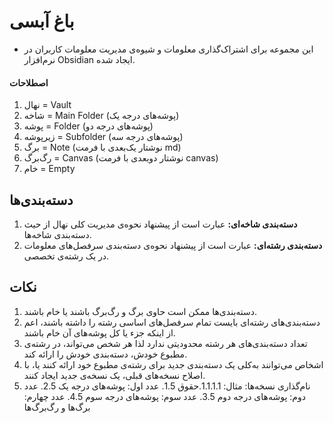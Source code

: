 # باغ آبسی

- این مجموعه برای اشتراک‌گذاری معلومات و شیوه‌ی مدیریت معلومات کاربران در نرم‌افزار Obsidian ایجاد شده.

#### اصطلاحات

1. نهال = Vault
2. شاخه = Main Folder (پوشه‌های درجه یک)
3. پوشه = Folder (پوشه‌های درجه دو)
4. زیرپوشه = Subfolder (پوشه‌های درجه سه)
5. برگ = Note (نوشتار یک‌بعدی با فرمت md)
6. رگ‌برگ = Canvas (نوشتار دوبعدی با فرمت canvas)
7. خام = Empty

## دسته‌بندی‌ها

1. **دسته‌بندی شاخه‌ای:** عبارت است از پیشنهاد نحوه‌ی مدیریت کلی نهال از حیث دسته‌بندی شاخه‌ها.
2. **دسته‌بندی رشته‌ای:** عبارت است از پیشنهاد نحوه‌ی دسته‌بندی سرفصل‌های معلومات در یک رشته‌ی تخصصی.

## نکات

1. دسته‌بندی‌ها ممکن است حاوی برگ و رگ‌برگ باشند یا خام باشند.
2. دسته‌بندی‌های رشته‌ای بایست تمام سرفصل‌های اساسی رشته را داشته باشند، اعم از اینکه جزء یا کل پوشه‌های آن خام باشند.
3. تعداد دسته‌بندی‌های هر رشته محدودیتی ندارد لذا هر شخص می‌تواند، در رشته‌ی مطبوع خودش، دسته‌بندی خودش را ارائه کند.
4. اشخاص می‌توانند به‌کلی یک دسته‌بندی جدید برای رشته‌ی مطبوع خود ارائه کنند یا، با اصلاح نسخه‌های قبلی، یک نسخه‌ی جدید ایجاد کنند.
5. نام‌گذاری نسخه‌ها: مثال: 1.1.1.1.حقوق
  1.5. عدد اول: پوشه‌های درجه یک
  2.5. عدد دوم: پوشه‌های درجه دوم
  3.5. عدد سوم: پوشه‌های درجه سوم
  4.5. عدد چهارم: برگ‌ها و رگ‌برگ‌ها

